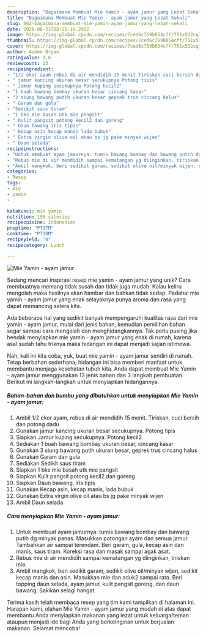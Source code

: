 ```yaml
---
description: "Bagaimana Membuat Mie Yamin - ayam jamur yang Lezat Sekali"
title: "Bagaimana Membuat Mie Yamin - ayam jamur yang Lezat Sekali"
slug: 662-bagaimana-membuat-mie-yamin-ayam-jamur-yang-lezat-sekali
date: 2020-06-21T08:25:10.290Z
image: https://img-global.cpcdn.com/recipes/7ced6c759b054cff/751x532cq70/mie-yamin-ayam-jamur-foto-resep-utama.jpg
thumbnail: https://img-global.cpcdn.com/recipes/7ced6c759b054cff/751x532cq70/mie-yamin-ayam-jamur-foto-resep-utama.jpg
cover: https://img-global.cpcdn.com/recipes/7ced6c759b054cff/751x532cq70/mie-yamin-ayam-jamur-foto-resep-utama.jpg
author: Aiden Bryan
ratingvalue: 3.6
reviewcount: 13
recipeingredient:
- "1/2 ekor ayam rebus di air mendidih 15 menit Tiriskan cuci bersih dan potong dadu"
- " jamur kancing ukuran besar secukupnya Potong tipis"
- " Jamur kuping secukupnya Potong kecil2"
- "1 buah bawang bombay ukuran besar cincang kasar"
- "3 siung bawang putih ukuran besar geprek trus cincang halus"
- " Garam dan gula"
- "Sedikit saus tiram"
- "1 bks mie basah utk mie pangsit"
- " Kulit pangsit potong kecil2 dan goreng"
- " Daun bawang iris tipis"
- " Kecap asin kecap manis lada bubuk"
- " Extra virgin olive oil atau bs jg pake minyak wijen"
- " Daun selada"
recipeinstructions:
- "Untuk membuat ayam jamurnya: tumis bawang bombay dan bawang putih dg minyak panas. Masukkan potongan ayam dan semua jamur. Tambahkan air sampai terendam. Beri garam, gula, kecap asin dan manis, saus tiram. Koreksi rasa dan masak sampai agak asat."
- "Rebus mie di air mendidih sampai kematangan yg diinginkan, tiriskan mie."
- "Ambil mangkok, beri sedikit garam, sedikit olive oil/minyak wijen, sedikit kecap manis dan asin. Masukkan mie dan aduk2 sampai rata. Beri topping daun selada, ayam jamur, kulit pangsit goreng, dan daun bawang. Sakikan selagi hangat."
categories:
- Resep
tags:
- mie
- yamin
- 

katakunci: mie yamin  
nutrition: 195 calories
recipecuisine: Indonesian
preptime: "PT37M"
cooktime: "PT30M"
recipeyield: "4"
recipecategory: Lunch

---
```



![Mie Yamin - ayam jamur](https://img-global.cpcdn.com/recipes/7ced6c759b054cff/751x532cq70/mie-yamin-ayam-jamur-foto-resep-utama.jpg)

Sedang mencari inspirasi resep mie yamin - ayam jamur yang unik? Cara membuatnya memang tidak susah dan tidak juga mudah. Kalau keliru mengolah maka hasilnya akan hambar dan bahkan tidak sedap. Padahal mie yamin - ayam jamur yang enak selayaknya punya aroma dan rasa yang dapat memancing selera kita.



Ada beberapa hal yang sedikit banyak mempengaruhi kualitas rasa dari mie yamin - ayam jamur, mulai dari jenis bahan, kemudian pemilihan bahan segar sampai cara mengolah dan menghidangkannya. Tak perlu pusing jika hendak menyiapkan mie yamin - ayam jamur yang enak di rumah, karena asal sudah tahu triknya maka hidangan ini dapat menjadi sajian istimewa.


Nah, kali ini kita coba, yuk, buat mie yamin - ayam jamur sendiri di rumah. Tetap berbahan sederhana, hidangan ini bisa memberi manfaat untuk membantu menjaga kesehatan tubuh kita. Anda dapat membuat Mie Yamin - ayam jamur menggunakan 13 jenis bahan dan 3 langkah pembuatan. Berikut ini langkah-langkah untuk menyiapkan hidangannya.

<!--inarticleads1-->

##### Bahan-bahan dan bumbu yang dibutuhkan untuk menyiapkan Mie Yamin - ayam jamur:

1. Ambil 1/2 ekor ayam, rebus di air mendidih 15 menit. Tiriskan, cuci bersih dan potong dadu
1. Gunakan  jamur kancing ukuran besar secukupnya. Potong tipis
1. Siapkan  Jamur kuping secukupnya. Potong kecil2
1. Sediakan 1 buah bawang bombay ukuran besar, cincang kasar
1. Gunakan 3 siung bawang putih ukuran besar, geprek trus cincang halus
1. Gunakan  Garam dan gula
1. Sediakan Sedikit saus tiram
1. Siapkan 1 bks mie basah utk mie pangsit
1. Siapkan  Kulit pangsit potong kecil2 dan goreng
1. Siapkan  Daun bawang, iris tipis
1. Gunakan  Kecap asin, kecap manis, lada bubuk
1. Gunakan  Extra virgin olive oil atau bs jg pake minyak wijen
1. Ambil  Daun selada




<!--inarticleads2-->

##### Cara menyiapkan Mie Yamin - ayam jamur:

1. Untuk membuat ayam jamurnya: tumis bawang bombay dan bawang putih dg minyak panas. Masukkan potongan ayam dan semua jamur. Tambahkan air sampai terendam. Beri garam, gula, kecap asin dan manis, saus tiram. Koreksi rasa dan masak sampai agak asat.
1. Rebus mie di air mendidih sampai kematangan yg diinginkan, tiriskan mie.
1. Ambil mangkok, beri sedikit garam, sedikit olive oil/minyak wijen, sedikit kecap manis dan asin. Masukkan mie dan aduk2 sampai rata. Beri topping daun selada, ayam jamur, kulit pangsit goreng, dan daun bawang. Sakikan selagi hangat.




Terima kasih telah membaca resep yang tim kami tampilkan di halaman ini. Harapan kami, olahan Mie Yamin - ayam jamur yang mudah di atas dapat membantu Anda menyiapkan makanan yang lezat untuk keluarga/teman ataupun menjadi ide bagi Anda yang berkeinginan untuk berjualan makanan. Selamat mencoba!
